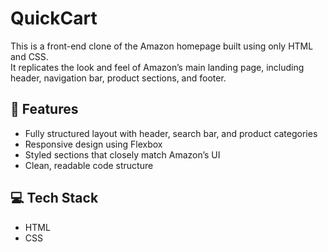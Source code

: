 # QuickCart

This is a front-end clone of the Amazon homepage built using only HTML and CSS.  
It replicates the look and feel of Amazon’s main landing page, including header, navigation bar, product sections, and footer.

## 🚀 Features
- Fully structured layout with header, search bar, and product categories
- Responsive design using Flexbox
- Styled sections that closely match Amazon’s UI
- Clean, readable code structure

## 💻 Tech Stack
- HTML
- CSS
